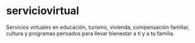 # serviciovirtual
Servicios virtuales en educación, turismo, vivienda, compensación familiar, cultura y programas pensados para llevar bienestar a ti y a tu familia.
